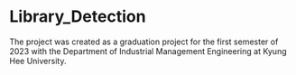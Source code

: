 # Library_Detection
The project was created as a graduation project for the first semester of 2023 with the Department of Industrial Management Engineering at Kyung Hee University.
